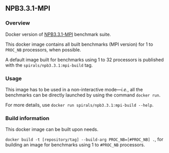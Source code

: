 ## NPB3.3.1-MPI 
### Overview

Docker version of [NPB3.3.1-MPI](https://www.nas.nasa.gov/publications/npb.html) benchmark suite.

This docker image contains all built benchmarks (MPI version) for 1 to `PROC_NB` processors, when possible. 

A default image built for benchmarks using 1 to 32 processors is published with the `spirals/npb3.3.1:mpi-build` tag.

### Usage

This image has to be used in a non-interactive mode—*i.e.*, all the benchmarks can be directly launched by using the command `docker run`.

For more details, use `docker run spirals/npb3.3.1:mpi-build --help`.

### Build information

This docker image can be built upon needs.

`docker build -t [repository/tag] --build-arg PROC_NB=[#PROC_NB] .`, for building an image for benchmarks using 1 to `#PROC_NB` processors.

